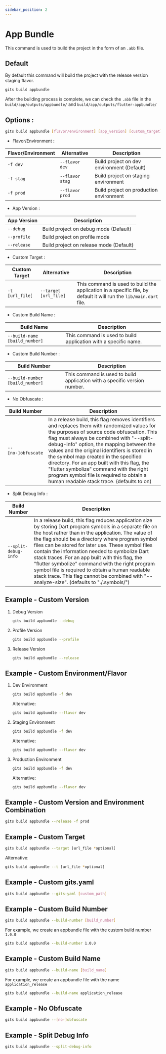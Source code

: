 ```yaml
---
sidebar_position: 2
---
```


# App Bundle
This command is used to build the project in the form of an `.abb` file.

## Default
By default this command will build the project with the release version staging flavor.
```bash
gits build appbundle
```
After the building process is complete, we can check the `.abb` file in the  `build/app/outputs/appbundle/` and `build/app/outputs/flutter-appbundle/`

## Options :

```bash
gits build appbundle [flavor/environment] [app_version] [custom_target] [build_number] [build_name] [[no-]obfuscate] [split-debug-info]
```
- Flavor/Environment :  
  
| Flavor/Environment | Alternative | Description |
|----------|-------------|-------------|
| `-f dev` | `--flavor dev` | Build project on dev environment (Default) |
| `-f stag` | `--flavor stag` | Build project on staging environment|
| `-f prod` | `--flavor prod` | Build project on production environment |

- App Version :

| App Version | Description |
|----------|-------------|
| `--debug` | Build project on debug mode (Default) |
| `--profile` | Build project on profile mode|
| `--release` | Build project on release mode (Default) |

- Custom Target :
  
| Custom Target | Alternative | Description |
|----------|-------------|-------------|
| `-t [url_file]` | `--target [url_file]` | This command is used to build the application in a specific file, by default it will run the `lib/main.dart` file. |

- Custom Build Name :
  
| Build Name | Description |
|----------|-------------|
| `--build-name [build_number]` | This command is used to build application with a specific name.|

- Custom Build Number :
  
| Build Number | Description |
|----------|-------------|
| `--build-number [build_number]` | This command is used to build application with a specific version number.|

- No Obfuscate :

| Build Number | Description |
|----------|-------------|
| `--[no-]obfuscate` | In a release build, this flag removes identifiers and replaces them with randomized values for the purposes of source code obfuscation. This flag must always be combined with "--split-debug-info" option, the mapping between the values and the original identifiers is stored in the symbol map created in the specified directory. For an app built with this flag, the "flutter symbolize" command with the right program symbol file is required to obtain a human readable stack trace. (defaults to on)|

- Split Debug Info :
  
| Build Number | Description |
|----------|-------------|
| `--split-debug-info` | In a release build, this flag reduces application size by storing Dart program symbols in a separate file on the host rather than in the application. The value of the flag should be a directory where program symbol files can be stored for later use. These symbol files contain the information needed to symbolize Dart stack traces. For an app built with this flag, the "flutter symbolize" command with the right program symbol file is required to obtain a human readable stack trace. This flag cannot be combined with "--analyze-size". (defaults to "./.symbols/") |


## Example - Custom Version
1. Debug Version
    ```bash
    gits build appbundle --debug
    ```

2. Profile Version
    ```bash
    gits build appbundle --profile
    ```

3. Release Version
    ```bash
    gits build appbundle --release
    ```

## Example - Custom Environment/Flavor

1. Dev Environment
    ```bash
    gits build appbundle -f dev
    ```
    Alternative:
    ```bash
    gits build appbundle --flavor dev
    ```
2. Staging Environment
    ```bash
    gits build appbundle -f dev
    ```
    Alternative:
    ```bash
    gits build appbundle --flavor dev
    ```
3. Production Environment
    ```bash
    gits build appbundle -f dev
    ```
    Alternative:
    ```bash
    gits build appbundle --flavor dev
    ```

## Example - Custom Version and Environment Combination
```bash
gits build appbundle --release -f prod
```

## Example - Custom Target
```bash
gits build appbundle --target [url_file *optional]
```
Alternative:
```bash
gits build appbundle --t [url_file *optional]
```

## Example - Custom gits.yaml
```bash
gits build appbundle --gits-yaml [custom_path]
```

## Example - Custom Build Number
```bash
gits build appbundle --build-number [build_number]
```
For example, we create an appbundle file with the custom build number `1.0.0`
```bash
gits build appbundle --build-number 1.0.0
```

## Example - Custom Build Name
```bash
gits build appbundle --build-name [build_name]
```
For example, we create an appbundle file with the name `application_release`
```bash
gits build appbundle --build-name application_release
```

## Example - No Obfuscate
```bash
gits build appbundle --[no-]obfuscate
```

## Example - Split Debug Info
```bash
gits build appbundle --split-debug-info
```
